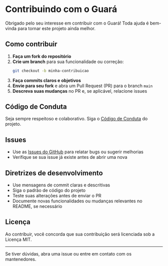 # Contribuindo com o Guará

Obrigado pelo seu interesse em contribuir com o Guará! Toda ajuda é bem-vinda para tornar este projeto ainda melhor.

## Como contribuir

1. **Faça um fork do repositório**
2. **Crie um branch** para sua funcionalidade ou correção:
   ```bash
   git checkout -b minha-contribuicao
   ```
3. **Faça commits claros e objetivos**
4. **Envie para seu fork** e abra um Pull Request (PR) para o branch `main`
5. **Descreva suas mudanças** no PR e, se aplicável, relacione issues

## Código de Conduta

Seja sempre respeitoso e colaborativo. Siga o [Código de Conduta](CODE_OF_CONDUCT.md) do projeto.

## Issues

- Use as [Issues do GitHub](https://github.com/guaragames/guara-open/issues) para relatar bugs ou sugerir melhorias
- Verifique se sua issue já existe antes de abrir uma nova

## Diretrizes de desenvolvimento

- Use mensagens de commit claras e descritivas
- Siga o padrão de código do projeto
- Teste suas alterações antes de enviar o PR
- Documente novas funcionalidades ou mudanças relevantes no README, se necessário

## Licença

Ao contribuir, você concorda que sua contribuição será licenciada sob a Licença MIT.

---

Se tiver dúvidas, abra uma issue ou entre em contato com os mantenedores.
